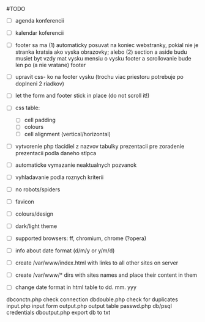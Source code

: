 #TODO

- [ ] agenda konferencii
- [ ] kalendar koferencii
- [ ] footer sa ma (1) automaticky posuvat na koniec webstranky, pokial nie je stranka kratsia ako vyska obrazovky; alebo (2)  section a aside budu musiet byt vzdy mat vysku mensiu o vysku footer a scrollovanie bude len po (a nie vratane) footer
- [ ] upravit css- ko na footer vysku (trochu viac priestoru potrebuje po doplneni 2 riadkov)
- [ ] let the form and footer stick in place (do not scroll it!)
- [ ] css table:
	- [ ] cell padding
	- [ ] colours
	- [ ] cell alignment (vertical/horizontal)
- [ ] vytvorenie php tlacidiel z nazvov tabulky prezentacii pre zoradenie prezentacii podla daneho stlpca
- [ ] automaticke vymazanie neaktualnych pozvanok
- [ ] vyhladavanie podla roznych kriterii
- [ ] no robots/spiders
- [ ] favicon
- [ ] colours/design
- [ ] dark/light theme
- [ ] supported browsers: ff, chromium, chrome (?opera)
- [ ] info about date format (d/m/y or y/m/d)
- [ ] create /var/www/index.html with links to all other sites on server
- [ ] create /var/www/* dirs with sites names and place their content in them
- [ ] change date format in html table to dd. mm. yyy


dbconctn.php	check connection
dbdouble.php	check for duplicates
input.php		input form
output.php		output table
passwd.php		db/psql credentials
dboutput.php	export db to txt
